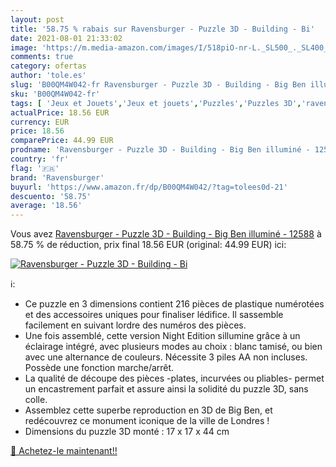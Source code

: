 ```yaml
---
layout: post
title: '58.75 % rabais sur Ravensburger - Puzzle 3D - Building - Bi'
date: 2021-08-01 21:33:02
image: 'https://m.media-amazon.com/images/I/518piO-nr-L._SL500_._SL400_.jpg'
comments: true
category: ofertas
author: 'tole.es'
slug: 'B00QM4W042-fr Ravensburger - Puzzle 3D - Building - Big Ben illuminé -...'
sku: 'B00QM4W042-fr'
tags: [ 'Jeux et Jouets','Jeux et jouets','Puzzles','Puzzles 3D','ravensburger', ]
actualPrice: 18.56 EUR
currency: EUR
price: 18.56
comparePrice: 44.99 EUR
prodname: 'Ravensburger - Puzzle 3D - Building - Big Ben illuminé - 12588'
country: 'fr'
flag: '🇫🇷'
brand: 'Ravensburger'
buyurl: 'https://www.amazon.fr/dp/B00QM4W042/?tag=tolees0d-21'
descuento: '58.75'
average: '18.56'
---
```


Vous avez [Ravensburger - Puzzle 3D - Building - Big Ben illuminé - 12588](https://www.amazon.fr/dp/B00QM4W042/?tag=tolees0d-21)  à  58.75 % de réduction, prix final  18.56 EUR (original: 44.99 EUR) ici:

[![Ravensburger - Puzzle 3D - Building - Bi](https://m.media-amazon.com/images/I/518piO-nr-L._SL500_._SL400_.jpg)](https://www.amazon.fr/dp/B00QM4W042/?tag=tolees0d-21)

ℹ️:

- Ce puzzle en 3 dimensions contient 216 pièces de plastique numérotées et des accessoires uniques pour finaliser lédifice. Il sassemble facilement en suivant lordre des numéros des pièces.
- Une fois assemblé, cette version Night Edition sillumine grâce à un éclairage intégré, avec plusieurs modes au choix : blanc tamisé, ou bien avec une alternance de couleurs. Nécessite 3 piles AA non incluses. Possède une fonction marche/arrêt.
- La qualité de découpe des pièces -plates, incurvées ou pliables- permet un encastrement parfait et assure ainsi la solidité du puzzle 3D, sans colle.
- Assemblez cette superbe reproduction en 3D de Big Ben, et redécouvrez ce monument iconique de la ville de Londres !
- Dimensions du puzzle 3D monté : 17 x 17 x 44 cm

[🛒 Achetez-le maintenant!!](https://www.amazon.fr/dp/B00QM4W042/?tag=tolees0d-21)
